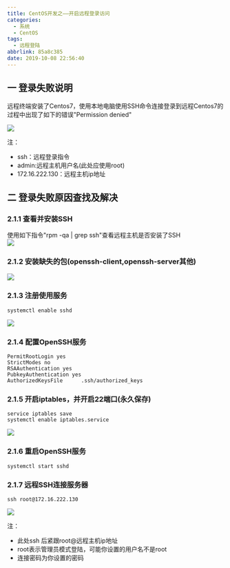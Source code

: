 ```yaml
---
title: CentOS开发之——开启远程登录访问
categories:
  - 系统
  - CentOS
tags:
  - 远程登陆
abbrlink: 85a8c385
date: 2019-10-08 22:56:40
---
```

## 一 登录失败说明
 
远程终端安装了Centos7，使用本地电脑使用SSH命令连接登录到远程Centos7的过程中出现了如下的错误"Permission denied"       

![][1]    

<!--more-->

注：   
 
* ssh：远程登录指令
* admin:远程主机用户名(此处应使用root)
* 172.16.222.130：远程主机ip地址

## 二 登录失败原因查找及解决

### 2.1.1 查看并安装SSH
使用如下指令"rpm -qa | grep ssh"查看远程主机是否安装了SSH    
![][2]  

### 2.1.2 安装缺失的包(openssh-client,openssh-server其他)
![][3]

### 2.1.3 注册使用服务

	systemctl enable sshd
  
![][4]

### 2.1.4 配置OpenSSH服务

	
	PermitRootLogin yes
	StrictModes no
	RSAAuthentication yes
	PubkeyAuthentication yes
	AuthorizedKeysFile      .ssh/authorized_keys
 

### 2.1.5 开启iptables，并开启22端口(永久保存)
	service iptables save  
	systemctl enable iptables.service
![][5]

### 2.1.6 重启OpenSSH服务

	systemctl start sshd

### 2.1.7 远程SSH连接服务器

	ssh root@172.16.222.130
![][6]


注：   

* 此处ssh 后紧跟root@远程主机ip地址   
* root表示管理员模式登陆，可能你设置的用户名不是root
* 连接密码为你设置的密码



[1]: https://fastly.jsdelivr.net/gh/PGzxc/CDN@master/blog-image/centos7-login-error.png
[2]: https://fastly.jsdelivr.net/gh/PGzxc/CDN@master/blog-image/centos7-ssh-check.png
[3]: https://fastly.jsdelivr.net/gh/PGzxc/CDN@master/blog-image/centos7-yum-install-openssh.png
[4]: https://fastly.jsdelivr.net/gh/PGzxc/CDN@master/blog-image/centos7-systemctl-enable-sshd.png
[5]: https://fastly.jsdelivr.net/gh/PGzxc/CDN@master/blog-image/centos-iptables-22-open.png
[6]: https://fastly.jsdelivr.net/gh/PGzxc/CDN@master/blog-image/centos-ssh-connect.png